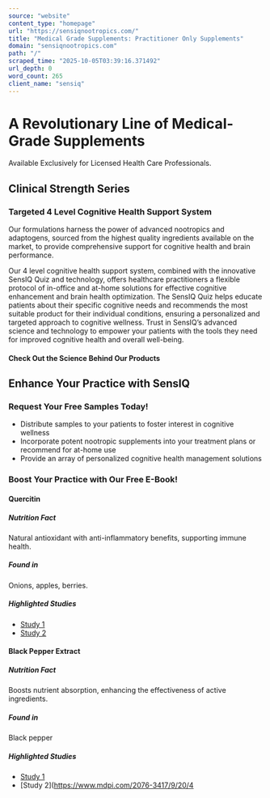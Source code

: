 ```yaml
---
source: "website"
content_type: "homepage"
url: "https://sensiqnootropics.com/"
title: "Medical Grade Supplements: Practitioner Only Supplements"
domain: "sensiqnootropics.com"
path: "/"
scraped_time: "2025-10-05T03:39:16.371492"
url_depth: 0
word_count: 265
client_name: "sensiq"
---
```


# A Revolutionary Line of Medical-Grade Supplements

Available Exclusively for Licensed Health Care Professionals.

## Clinical Strength Series

### Targeted 4 Level Cognitive Health Support System

Our formulations harness the power of advanced nootropics and adaptogens, sourced from the highest quality ingredients available on the market, to provide comprehensive support for cognitive health and brain performance.

Our 4 level cognitive health support system, combined with the innovative SensIQ Quiz and technology, offers healthcare practitioners a flexible protocol of in-office and at-home solutions for effective cognitive enhancement and brain health optimization. The SensIQ Quiz helps educate patients about their specific cognitive needs and recommends the most suitable product for their individual conditions, ensuring a personalized and targeted approach to cognitive wellness. Trust in SensIQ’s advanced science and technology to empower your patients with the tools they need for improved cognitive health and overall well-being.

#### Check Out the Science Behind Our Products

## Enhance Your Practice with SensIQ

### Request Your Free Samples Today!

* Distribute samples to your patients to foster interest in cognitive wellness
* Incorporate potent nootropic supplements into your treatment plans or recommend for at-home use
* Provide an array of personalized cognitive health management solutions

### Boost Your Practice with Our Free E-Book!

#### Quercitin

##### Nutrition Fact

Natural antioxidant with anti-inflammatory benefits, supporting immune health.

##### Found in

Onions, apples, berries.

##### Highlighted Studies

* [Study 1](https://www.mdpi.com/2072-6643/8/3/167)
* [Study 2](https://www.mdpi.com/1424-8247/16/7/1020)

#### Black Pepper Extract

##### Nutrition Fact

Boosts nutrient absorption, enhancing the effectiveness of active ingredients.

##### Found in

Black pepper

##### Highlighted Studies

* [Study 1](https://pubmed.ncbi.nlm.nih.gov/9619120/)
* [Study 2](https://www.mdpi.com/2076-3417/9/20/4